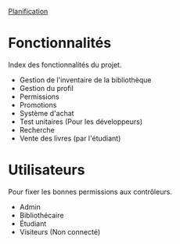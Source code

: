 [Planification](README.md)

Fonctionnalités
===============

Index des fonctionnalités du projet.

- Gestion de l'inventaire de la bibliothèque
- Gestion du profil
- Permissions
- Promotions
- Système d'achat
- Test unitaires (Pour les développeurs)
- Recherche
- Vente des livres (par l'étudiant)

# Utilisateurs
Pour fixer les bonnes permissions aux contrôleurs.

- Admin
- Bibliothécaire
- Étudiant
- Visiteurs (Non connecté)
